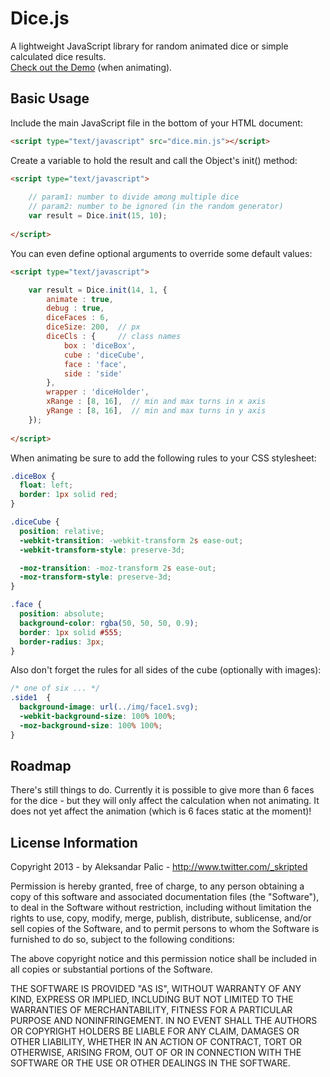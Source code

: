 Dice.js
=======================================

A lightweight JavaScript library for random animated dice or simple calculated dice results.<br />
<a href="http://skripted.github.com/dice.js/demo/" target="_blank">Check out the Demo</a> (when animating).

Basic Usage
---------------------------------------

Include the main JavaScript file in the bottom of your HTML document:
```html
<script type="text/javascript" src="dice.min.js"></script>
```
Create a variable to hold the result and call the Object's init() method:
```html
<script type="text/javascript">
                 
    // param1: number to divide among multiple dice
    // param2: number to be ignored (in the random generator)
    var result = Dice.init(15, 10);
  
</script>
```    
You can even define optional arguments to override some default values:
```html
<script type="text/javascript">

	var result = Dice.init(14, 1, {
		animate : true,
		debug : true, 
		diceFaces : 6,
		diceSize: 200,	// px
		diceCls : { 	// class names
			box : 'diceBox', 
			cube : 'diceCube',
			face : 'face',
			side : 'side'
		},
		wrapper : 'diceHolder',
		xRange : [8, 16],  // min and max turns in x axis
		yRange : [8, 16],  // min and max turns in y axis
	});
  
</script>
```
When animating be sure to add the following rules to your CSS stylesheet:
```css
.diceBox {
  float: left;
  border: 1px solid red;
}

.diceCube {
  position: relative;
  -webkit-transition: -webkit-transform 2s ease-out;
  -webkit-transform-style: preserve-3d;

  -moz-transition: -moz-transform 2s ease-out;
  -moz-transform-style: preserve-3d;
}

.face {
  position: absolute;
  background-color: rgba(50, 50, 50, 0.9);
  border: 1px solid #555;
  border-radius: 3px;
}   
```
Also don't forget the rules for all sides of the cube (optionally with images):
```css
/* one of six ... */
.side1  {
  background-image: url(../img/face1.svg);
  -webkit-background-size: 100% 100%;
  -moz-background-size: 100% 100%;
}
```
Roadmap
---------------------------------------

There's still things to do. Currently it is possible to give more than 6 faces for the dice - 
but they will only affect the calculation when not animating. 
It does not yet affect the animation (which is 6 faces static at the moment)!

License Information
---------------------------------------
Copyright 2013 - by Aleksandar Palic - http://www.twitter.com/_skripted


Permission is hereby granted, free of charge, to any person obtaining
a copy of this software and associated documentation files (the
"Software"), to deal in the Software without restriction, including
without limitation the rights to use, copy, modify, merge, publish,
distribute, sublicense, and/or sell copies of the Software, and to
permit persons to whom the Software is furnished to do so, subject to
the following conditions:

The above copyright notice and this permission notice shall be
included in all copies or substantial portions of the Software.

THE SOFTWARE IS PROVIDED "AS IS", WITHOUT WARRANTY OF ANY KIND,
EXPRESS OR IMPLIED, INCLUDING BUT NOT LIMITED TO THE WARRANTIES OF
MERCHANTABILITY, FITNESS FOR A PARTICULAR PURPOSE AND
NONINFRINGEMENT. IN NO EVENT SHALL THE AUTHORS OR COPYRIGHT HOLDERS BE
LIABLE FOR ANY CLAIM, DAMAGES OR OTHER LIABILITY, WHETHER IN AN ACTION
OF CONTRACT, TORT OR OTHERWISE, ARISING FROM, OUT OF OR IN CONNECTION
WITH THE SOFTWARE OR THE USE OR OTHER DEALINGS IN THE SOFTWARE.

